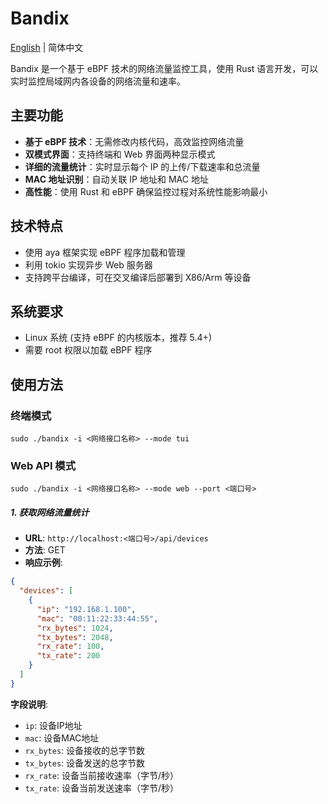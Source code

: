 # Bandix

[English](README.md) | 简体中文

Bandix 是一个基于 eBPF 技术的网络流量监控工具，使用 Rust 语言开发，可以实时监控局域网内各设备的网络流量和速率。

## 主要功能

- **基于 eBPF 技术**：无需修改内核代码，高效监控网络流量
- **双模式界面**：支持终端和 Web 界面两种显示模式
- **详细的流量统计**：实时显示每个 IP 的上传/下载速率和总流量
- **MAC 地址识别**：自动关联 IP 地址和 MAC 地址
- **高性能**：使用 Rust 和 eBPF 确保监控过程对系统性能影响最小

## 技术特点

- 使用 aya 框架实现 eBPF 程序加载和管理
- 利用 tokio 实现异步 Web 服务器
- 支持跨平台编译，可在交叉编译后部署到 X86/Arm 等设备
## 系统要求

- Linux 系统 (支持 eBPF 的内核版本，推荐 5.4+)
- 需要 root 权限以加载 eBPF 程序

## 使用方法

### 终端模式
```shell
sudo ./bandix -i <网络接口名称> --mode tui
```

### Web API 模式
```shell
sudo ./bandix -i <网络接口名称> --mode web --port <端口号>
```


##### 1. 获取网络流量统计
- **URL**: `http://localhost:<端口号>/api/devices`
- **方法**: GET
- **响应示例**:
```json
{
  "devices": [
    {
      "ip": "192.168.1.100",
      "mac": "00:11:22:33:44:55",
      "rx_bytes": 1024,
      "tx_bytes": 2048,
      "rx_rate": 100,
      "tx_rate": 200
    }
  ]
}
```

**字段说明**:
- `ip`: 设备IP地址
- `mac`: 设备MAC地址
- `rx_bytes`: 设备接收的总字节数
- `tx_bytes`: 设备发送的总字节数
- `rx_rate`: 设备当前接收速率（字节/秒）
- `tx_rate`: 设备当前发送速率（字节/秒）

